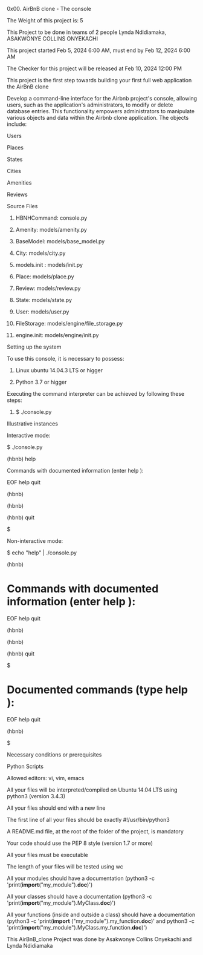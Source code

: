 0x00. AirBnB clone - The console

The Weight of this project is: 5

This Project to be done in teams of 2 people Lynda Ndidiamaka, ASAKWONYE COLLINS ONYEKACHI

This project started Feb 5, 2024 6:00 AM, must end by Feb 12, 2024 6:00 AM

The Checker for this project will be released at Feb 10, 2024 12:00 PM

This project is the first step towards building your first full web application the AirBnB clone

Develop a command-line interface for the Airbnb project's console, allowing users, such as the application's administrators, to modify or delete database entries. This functionality empowers administrators to manipulate various objects and data within the Airbnb clone application. The objects include:

Users

Places

States

Cities

Amenities

Reviews

Source Files

1. HBNHCommand: console.py

2. Amenity: models/amenity.py

3. BaseModel: models/base_model.py

4. City: models/city.py

5. models.init : models/init.py

6. Place: models/place.py

7. Review: models/review.py

8. State: models/state.py

9. User: models/user.py

10. FileStorage: models/engine/file_storage.py

11. engine.init: models/engine/init.py

Setting up the system

To use this console, it is necessary to possess:

1. Linux ubuntu 14.04.3 LTS or higger

2. Python 3.7 or higger

Executing the command interpreter can be achieved by following these steps:

1. $ ./console.py

Illustrative instances

Interactive mode:

$ ./console.py

(hbnb) help

Commands with documented information (enter help <topic>):

EOF  help  quit

(hbnb)

(hbnb)

(hbnb) quit

$

Non-interactive mode:

$ echo "help" | ./console.py

(hbnb)

Commands with documented information (enter help <topic>):
========================================

EOF  help  quit

(hbnb)

(hbnb)

(hbnb) quit

$

Documented commands (type help <topic>):
========================================

EOF  help  quit


(hbnb)

$

Necessary conditions or prerequisites

Python Scripts

Allowed editors: vi, vim, emacs

All your files will be interpreted/compiled on Ubuntu 14.04 LTS using python3 (version 3.4.3)

All your files should end with a new line

The first line of all your files should be exactly #!/usr/bin/python3

A README.md file, at the root of the folder of the project, is mandatory

Your code should use the PEP 8 style (version 1.7 or more)

All your files must be executable

The length of your files will be tested using wc

All your modules should have a documentation (python3 -c 'print(__import__("my_module").__doc__)')

All your classes should have a documentation (python3 -c 'print(__import__("my_module").MyClass.__doc__)')

All your functions (inside and outside a class) should have a documentation (python3 -c 'print(__import__
("my_module").my_function.__doc__)' and python3 -c 'print(__import__("my_module").MyClass.my_function.__doc__)')

This AirBnB_clone Project was done by Asakwonye Collins Onyekachi and Lynda Ndidiamaka

